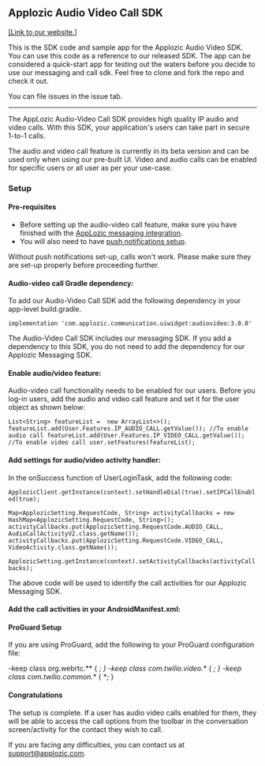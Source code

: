 ## Applozic Audio Video Call SDK

[[Link to our website.]](https://www.applozic.com)

This is the SDK code and sample app for the Applozic Audio Video SDK. 
You can use this code as a reference to our released SDK. The app can be considered a quick-start app for testing out the waters before you decide to use our messaging and call sdk.
Feel free to clone and fork the repo and check it out. 

You can file issues in the issue tab. 

---

The AppLozic Audio-Video Call SDK provides high quality IP audio and video calls. With this SDK, your application's users can take part in secure 1-to-1 calls.

The audio and video call feature is currently in its beta version and can be used only when using our pre-built UI.
Video and audio calls can be enabled for specific users or all user as per your use-case.

### Setup

#### Pre-requisites

- Before setting up the audio-video call feature, make sure you have finished with the [AppLozic messaging integration](https://docs.applozic.com/docs/android-chat-sdk).
- You will also need to have [push notifications setup](https://docs.applozic.com/docs/android-push-notification).

Without push notifications set-up, calls won't work. Please make sure they are set-up properly before proceeding further.


#### Audio-video call Gradle dependency:

To add our Audio-Video Call SDK add the following dependency in your app-level build.gradle.

`implementation 'com.applozic.communication.uiwidget:audiovideo:3.0.0'`

The Audio-Video Call SDK includes our messaging SDK. If you add a dependency to this SDK, you do not need to add the dependency for our Applozic Messaging SDK.


#### Enable audio/video feature:

Audio-video call functionality needs to be enabled for our users. Before you log-in users, add the audio and video call feature and set it for the user object as shown below:

`List<String> featureList =  new ArrayList<>();
featureList.add(User.Features.IP_AUDIO_CALL.getValue()); //To enable audio call
featureList.add(User.Features.IP_VIDEO_CALL.getValue()); //To enable video call
user.setFeatures(featureList);`


#### Add settings for audio/video activity handler:

In the onSuccess function of UserLoginTask, add the following code:

`ApplozicClient.getInstance(context).setHandleDial(true).setIPCallEnabled(true);`

`Map<ApplozicSetting.RequestCode, String> activityCallbacks = new HashMap<ApplozicSetting.RequestCode, String>();
activityCallbacks.put(ApplozicSetting.RequestCode.AUDIO_CALL, AudioCallActivityV2.class.getName());
activityCallbacks.put(ApplozicSetting.RequestCode.VIDEO_CALL, VideoActivity.class.getName());`

`ApplozicSetting.getInstance(context).setActivityCallbacks(activityCallbacks);`

The above code will be used to identify the call activities for our Applozic Messaging SDK.


#### Add the call activities in your AndroidManifest.xml:

<activity
       android:name="com.applozic.audiovideo.activity.AudioCallActivityV2"
       android:configChanges="keyboardHidden|orientation|screenSize"
       android:exported="true" 
       android:launchMode="singleTop"
       android:theme="@style/Applozic_FullScreen_Theme"/>

<activity
       android:name="com.applozic.audiovideo.activity.CallActivity"
       android:configChanges="orientation|keyboardHidden|screenSize"
       android:label="@string/app_name"
       android:launchMode="singleTop"
       android:theme="@style/Applozic_FullScreen_Theme"/>

<activity
       android:name="com.applozic.audiovideo.activity.VideoActivity"              
       android:launchMode="singleTop"
       android:configChanges="keyboardHidden|orientation|screenSize"              
       android:exported="true"
       android:theme="@style/Applozic_FullScreen_Theme"/>


#### ProGuard Setup

If you are using ProGuard, add the following to your ProGuard configuration file:

-keep class org.webrtc.** { *; }
-keep class com.twilio.video.** { *; }
-keep class com.twilio.common.** { *; }


#### Congratulations

The setup is complete.
If a user has audio video calls enabled for them, they will be able to access the call options from the toolbar in the conversation screen/activity for the contact they wish to call.

If you are facing any difficulties, you can contact us at support@applozic.com.